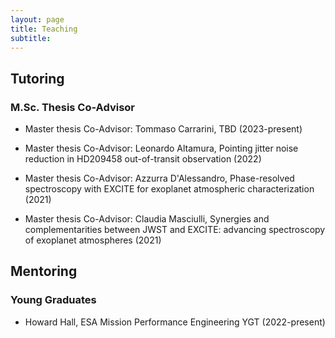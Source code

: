 ```yaml
---
layout: page
title: Teaching
subtitle: 
---
```


## Tutoring

### M.Sc. Thesis Co-Advisor

* Master thesis Co-Advisor: Tommaso Carrarini, TBD (2023-present)

* Master thesis Co-Advisor: Leonardo Altamura, Pointing jitter noise reduction in HD209458 out-of-transit observation (2022)

* Master thesis Co-Advisor: Azzurra D'Alessandro, Phase-resolved spectroscopy with EXCITE for exoplanet atmospheric characterization (2021)

* Master thesis Co-Advisor: Claudia Masciulli, Synergies and complementarities between JWST and EXCITE: advancing spectroscopy of exoplanet atmospheres (2021)

## Mentoring

### Young Graduates

* Howard Hall, ESA Mission Performance Engineering YGT (2022-present)
